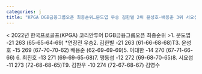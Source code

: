 ```yaml
---
categories: j
title: "KPGA DGB금융그룹오픈 최종순위…문도엽 우승 김한별 2위 윤성호·배용준 3위 서요섭 8위"
---
```

< 2022년 한국프로골프(KPGA) 코리안투어 DGB금융그룹오픈 최종순위 >1. 문도엽 -21 263 (65-65-64-69) *연장전 우승2. 김한별 -21 263 (61-66-68-68)T3. 윤성호 -15 269 (67-70-70-62) 배용준 (62-69-69-69)5. 이대한 -14 270 (67-71-66-66) 6. 최진호 -13 271 (69-69-65-68)7. 맹동섭 -12 272 (69-68-70-65)8. 서요섭 -11 273 (72-68-68-65)T9. 김찬우 -10 274 (72-67-68-67) 김영수